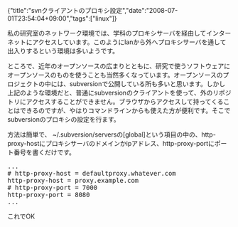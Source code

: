 {"title":"svnクライアントのプロキシ設定","date":"2008-07-01T23:54:04+09:00","tags":["linux"]}

<!-- DATE: 2008-07-01T14:54:04+00:00 -->
<!-- OLDURL: http://d.hatena.ne.jp/cou929_la/20080701/ -->


<div class="section">
<p>私の研究室のネットワーク環境では、学科のプロキシサーバを経由してインターネットにアクセスしています。このようにlanから外へプロキシサーバを通して出入りするという環境は多いようです。</p>
<p>ところで、近年のオープンソースの広まりとともに、研究で使うソフトウェアにオープンソースのものを使うことも当然多くなっています。オープンソースのプロジェクトの中には、subversionで公開している所も多いと思います。しかし上記のような環境だと、普通にsubversionのクライアントを使って、外のリポジトリにアクセスすることができません。ブラウザからアクセスして持ってくることはできるのですが、やはりコマンドラインからも使えた方が便利です。そこでsubversionのプロキシの設定を行ます。</p>
<p>方法は簡単で、 ~/.subversion/serversの[global]という項目の中の、http-proxy-hostにプロキシサーバのドメインかipアドレス、http-proxy-portにポート番号を書くだけです。</p>
<pre>
...
# http-proxy-host = defaultproxy.whatever.com
http-proxy-host = proxy.example.com
# http-proxy-port = 7000
http-proxy-port = 8080
...
</pre>

<p>これでOK</p>
</div>






